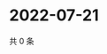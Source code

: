 # 2022-07-21

共 0 条

<!-- BEGIN WEIBO -->
<!-- 最后更新时间 Thu Jul 21 2022 17:01:00 GMT+0800 (China Standard Time) -->

<!-- END WEIBO -->
